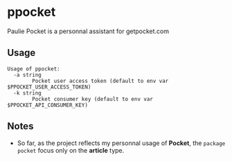 # ppocket
Paulie Pocket is a personnal assistant for getpocket.com

## Usage
```
Usage of ppocket:
  -a string
        Pocket user access token (default to env var $PPOCKET_USER_ACCESS_TOKEN)
  -k string
        Pocket consumer key (default to env var $PPOCKET_API_CONSUMER_KEY)
```
## Notes
* So far, as the project reflects my personnal usage of **Pocket**, the ```package pocket``` focus only on the __article__ type.
